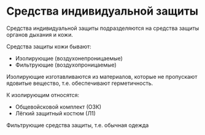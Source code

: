 # Средства индивидуальной защиты

Средства индивидуальной защиты подразделяются на средства защиты органов дыхания и кожи.

Средства защиты кожи бывают:

- Изолирующие (воздухонепроницаемые)
- Фильтрующие (воздухопроницаемые)

Изолирующие изготавливаются из материалов, которые не пропускают ядовитые вещество, т.е. обеспечивают герметичность.

К изолирующим относятся:



- Общевойсковой комплект (ОЗК)
- Лёгкий защитный костюм (Л1)

Фильтрующие средства защиты, т.е. обычная одежда